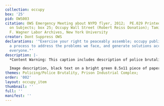 ```yaml
---
collection: occupy
box: '25'
pid: OWS003
citation: OWS Emergency Meeting about NYPD flyer, 2012;  PE.029 Printed Ephemera Collection
  on Subjects; box 25; Occupy Wall Street (Robert Reiss Donation); Tamiment Library/Robert
  F. Wagner Labor Archives, New York University
creator: Dont Suppress OWS
declarations: '"Exercise your right to peaceably assemble; occupy public space;  create
  a process to address the problems we face, and generate solutions accessible to
  everyone."'
description: |-
  *Content Warning: This caption includes description of police brutality and sexual assault.* On the six month anniversary of Occupy, hundreds of protestors gathered in Zuccotti Park. Police abruptly declared the park closed at 11:30 PM, immediately moved into the park, and began brutalizing protestors with batons. Thought this flyer does not speak directly of her experience, it was during this six month anniversary gathering that Cecily McMillan was sexually assaulted, beaten, and arrested by NYPD. McMillian was ultimately charged with felony second-degree assault of a police officer. In a trial that was criticized as a miscarriage of justice, and became a rallying cry against the inequities of the justice system, McMillian was convicted of her charges, and was sentenced to three months in prison and five years of probation. She served fifty-eight days at Rikers Island. This flyer calls for an emergency response to the brutality that protestors faced on March 17, 2012. It is not only a document of the harrassment and violence that Occupy protestors faced at the hands of NYPD, but it demonstrates how fluidly, in a leaderful movement, protestors were able to organize themselves into action.

  Image description, black text on a bright green 8.5x11 piece of paper reads "Emergency Meeting in Response to Saturday Night NYPD Brutalization of People in Zuccotti Park. Today, Sunday, 2pm. In the Courtyard, B-Level (entrance on Spruce Stree). As hundreds of people joyously celebrated the six month birthday of Occupy Wall Street in Zuccotti Park, the largest gathering in months without police barricades, the NYPD declared the park closed at 11:30 pm. They moved into the park swinging batons, beating people attempting to exercize rights that are supposed to be legally guaranteed. The New York Times reported that scores were arrested. Calling out thousands from the millions that have been inspired and had their imagination captured by Occupy to stop the nationwide suppression is essential to going forward with all the differend plans of Occupy. Discuss how to carry through with 'A call for Mass Action Against the Suppression of the Occupy Movement,' 'The repression of the Occupy Movement must not stand. Act.'"
themes: Policing/Police Brutality, Prison Industrial Complex;
order: '002'
layout: occupy_item
thumbnail: ''
full: ''
manifest: ''
---
```

